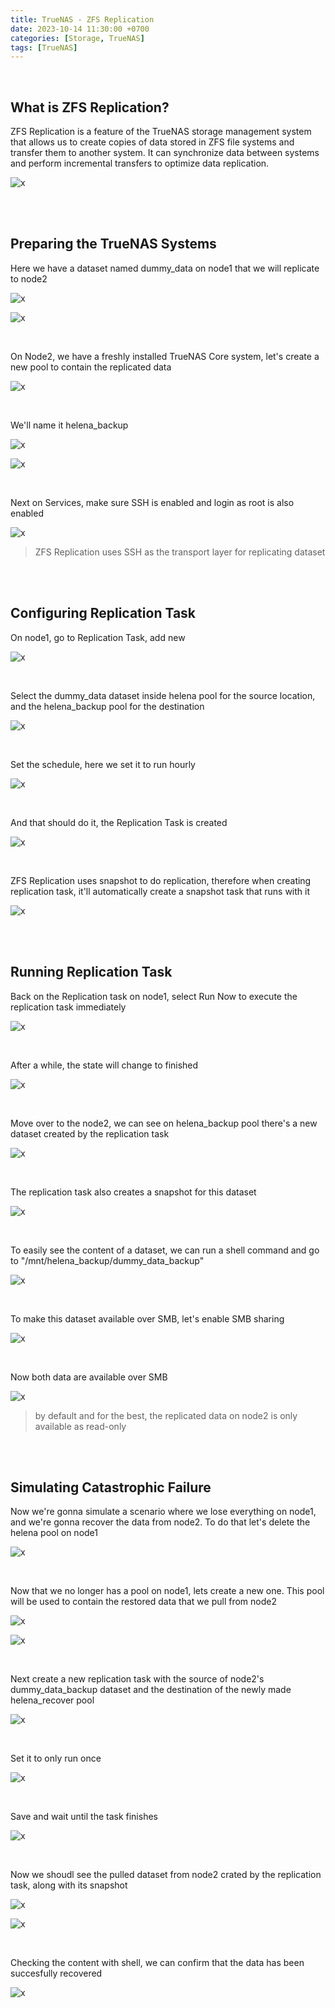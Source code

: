 ```yaml
---
title: TrueNAS - ZFS Replication
date: 2023-10-14 11:30:00 +0700
categories: [Storage, TrueNAS]
tags: [TrueNAS]
---
```


<br>

## What is ZFS Replication?

ZFS Replication is a feature of the TrueNAS storage management system that allows us to create copies of data stored in ZFS file systems and transfer them to another system. It can synchronize data between systems and perform incremental transfers to optimize data replication.

![x](/static/2023-10-14-truenas-replication/00.png)

<br>
<br>

## Preparing the TrueNAS Systems

Here we have a dataset named dummy_data on node1 that we will replicate to node2

![x](/static/2023-10-14-truenas-replication/01.png)

![x](/static/2023-10-14-truenas-replication/01a.png)

<br>

On Node2, we have a freshly installed TrueNAS Core system, let's create a new pool to contain the replicated data

![x](/static/2023-10-14-truenas-replication/02.png)

<br>

We'll name it helena_backup

![x](/static/2023-10-14-truenas-replication/03.png)

![x](/static/2023-10-14-truenas-replication/03a.png)

<br>

Next on Services, make sure SSH is enabled and login as root is also enabled

![x](/static/2023-10-14-truenas-replication/04.png)

> ZFS Replication uses SSH as the transport layer for replicating dataset

<br>
<br>

## Configuring Replication Task

On node1, go to Replication Task, add new

![x](/static/2023-10-14-truenas-replication/05.png)

<br>

Select the dummy_data dataset inside helena pool for the source location, and the helena_backup pool for the destination

![x](/static/2023-10-14-truenas-replication/05.png)

<br>

Set the schedule, here we set it to run hourly

![x](/static/2023-10-14-truenas-replication/06.png)

<br>

And that should do it, the Replication Task is created

![x](/static/2023-10-14-truenas-replication/07.png)

<br>

ZFS Replication uses snapshot to do replication, therefore when creating replication task, it'll automatically create a snapshot task that runs with it

![x](/static/2023-10-14-truenas-replication/08.png)

<br>
<br>

## Running Replication Task

Back on the Replication task on node1, select Run Now to execute the replication task immediately

![x](/static/2023-10-14-truenas-replication/09.png)

<br>

After a while, the state will change to finished

![x](/static/2023-10-14-truenas-replication/10.png)

<br>

Move over to the node2, we can see on helena_backup pool there's a new dataset created by the replication task

![x](/static/2023-10-14-truenas-replication/11.png)

<br>

The replication task also creates a snapshot for this dataset

![x](/static/2023-10-14-truenas-replication/12.png)

<br>

To easily see the content of a dataset, we can run a shell command and go to "/mnt/helena_backup/dummy_data_backup"

![x](/static/2023-10-14-truenas-replication/13.png)

<br>

To make this dataset available over SMB, let's enable SMB sharing

![x](/static/2023-10-14-truenas-replication/14.png)

<br>

Now both data are available over SMB

![x](/static/2023-10-14-truenas-replication/15.png)

> by default and for the best, the replicated data on node2 is only available as read-only


<br>
<br>

## Simulating Catastrophic Failure

Now we're gonna simulate a scenario where we lose everything on node1, and we're gonna recover the data from node2.
To do that let's delete the helena pool on node1

![x](/static/2023-10-14-truenas-replication/20.png)

<br>

Now that we no longer has a pool on node1, lets create a new one. This pool will be used to contain the restored data that we pull from node2

![x](/static/2023-10-14-truenas-replication/21.png)

![x](/static/2023-10-14-truenas-replication/21a.png)

<br>

Next create a new replication task with the source of node2's dummy_data_backup dataset and the destination of the newly made helena_recover pool

![x](/static/2023-10-14-truenas-replication/22.png)

<br>

Set it to only run once

![x](/static/2023-10-14-truenas-replication/23.png)

<br>

Save and wait until the task finishes

![x](/static/2023-10-14-truenas-replication/24.png)

<br>

Now we shoudl see the pulled dataset from node2 crated by the replication task, along with its snapshot

![x](/static/2023-10-14-truenas-replication/25.png)

![x](/static/2023-10-14-truenas-replication/25a.png)

<br>

Checking the content with shell, we can confirm that the data has been succesfully recovered

![x](/static/2023-10-14-truenas-replication/26.png)

<br>












